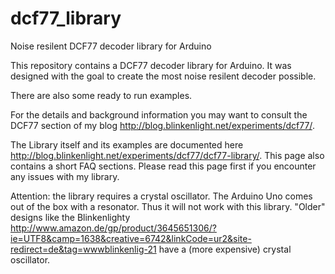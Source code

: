 dcf77_library
=============

Noise resilent DCF77 decoder library for Arduino

This repository contains a DCF77 decoder library for Arduino.
It was designed with the goal to create the most noise resilent
decoder possible.

There are also some ready to run examples.

For the details and background information you may want to consult
the DCF77 section of my blog http://blog.blinkenlight.net/experiments/dcf77/.

The Library itself and its examples are documented here
http://blog.blinkenlight.net/experiments/dcf77/dcf77-library/.
This page also contains a short FAQ sections. Please read this page
first if you encounter any issues with my library.


Attention: the library requires a crystal oscillator. The Arduino
Uno comes out of the box with a resonator. Thus it will not work
with this library. "Older" designs like the Blinkenlighty
http://www.amazon.de/gp/product/3645651306/?ie=UTF8&camp=1638&creative=6742&linkCode=ur2&site-redirect=de&tag=wwwblinkenlig-21
have a (more expensive) crystal oscillator.
